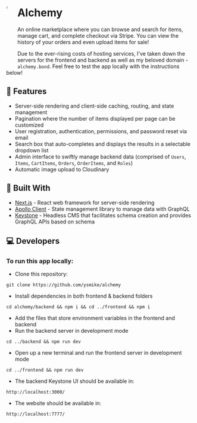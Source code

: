 # <img src="https://raw.githubusercontent.com/ysmike/alchemy/master/frontend/public/static/favicon.ico" style="float:left; width:4%; margin-right:10px;"/> Alchemy

An online marketplace where you can browse and search for items, manage cart,
and complete checkout via Stripe. You can view the history of your orders and
even upload items for sale!

Due to the ever-rising costs of hosting services, I've taken down the servers for the frontend and backend as well as my beloved domain - `alchemy.bond`. Feel free to test the app locally with the instructions below!

## 🎨 Features
- Server-side rendering and client-side caching, routing, and state management
- Pagination where the number of items displayed per page can be customized
- User registration, authentication, permissions, and password reset via email
- Search box that auto-completes and displays the results in a selectable dropdown list
- Admin interface to swiftly manage backend data (comprised of `Users`, `Items`, `CartItems`, `Orders`, `OrderItems`, and `Roles`)
- Automatic image upload to Cloudinary

## 🔩 Built With

- [Next.js](https://nextjs.org/) - React web framework for server-side rendering
- [Apollo Client](https://www.apollographql.com/docs/react/) - State management library to manage data with GraphQL
- [Keystone](https://keystonejs.com/) - Headless CMS that facilitates schema creation and provides GraphQL APIs based on schema
  
## 💻 Developers
### To run this app locally:
- Clone this repository:
```
git clone https://github.com/ysmike/alchemy
```

- Install dependencies in both frontend & backend folders
```
cd alchemy/backend && npm i && cd ../frontend && npm i
```

- Add the files that store environment variables in the frontend and backend 
- Run the backend server in development mode
```
cd ../backend && npm run dev
```
- Open up a new terminal and run the frontend server in development mode
```
cd ../frontend && npm run dev
```

- The backend Keystone UI should be available in:

```
http://localhost:3000/
```

- The website should be available in:

```
http://localhost:7777/
```